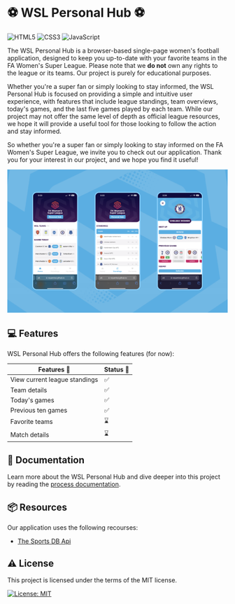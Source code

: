 # :soccer: WSL Personal Hub :soccer:
![HTML5](https://img.shields.io/badge/html5-%23E34F26.svg?style=for-the-badge&logo=html5&logoColor=white) ![CSS3](https://img.shields.io/badge/css3-%231572B6.svg?style=for-the-badge&logo=css3&logoColor=white) ![JavaScript](https://img.shields.io/badge/javascript-%23323330.svg?style=for-the-badge&logo=javascript&logoColor=%23F7DF1E)

The WSL Personal Hub is a browser-based single-page women's football application, designed to keep you up-to-date with your favorite teams in the FA Women's Super League. Please note that we **do not** own any rights to the league or its teams. Our project is purely for educational purposes.

Whether you're a super fan or simply looking to stay informed, the WSL Personal Hub is focused on providing a simple and intuitive user experience, with features that include league standings, team overviews, today's games, and the last five games played by each team. While our project may not offer the same level of depth as official league resources, we hope it will provide a useful tool for those looking to follow the action and stay informed.

So whether you're a super fan or simply looking to stay informed on the FA Women's Super League, we invite you to check out our application. Thank you for your interest in our project, and we hope you find it useful!

![WSLH - App preview](./docs/assets/WSLH-app_preview.png)

## :computer: Features

WSL Personal Hub offers the following features (for now): 

| Features :nail_care:        | Status :rocket:    |
|-----------------------------|---------------------|
| View current league standings    | :white_check_mark: |
| Team details    | :white_check_mark: |
| Today's games    | :white_check_mark: |
| Previous ten games    | :white_check_mark: |
| Favorite teams   | :hourglass: |
| Match details   | :hourglass: |

## :memo: Documentation

Learn more about the WSL Personal Hub and dive deeper into this project by reading the [process documentation](./app/docs/productdoc.md).

## :package: Resources
Our application uses the following recourses:
- [The Sports DB Api](https://www.thesportsdb.com/api.php)

## :warning: License

This project is licensed under the terms of the MIT license.

[![License: MIT](https://img.shields.io/badge/License-MIT-yellow.svg)](https://github.com/noyamirai/projectteamcreator/blob/main/LICENSE)

